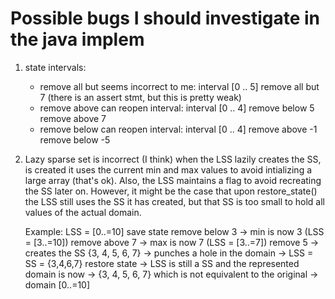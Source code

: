 # Possible bugs I should investigate in the java implem

1. state intervals:
    * remove all but seems incorrect to me:
        interval [0 .. 5]
        remove all but 7 (there is an assert stmt, but this is pretty weak)
    * remove above can reopen interval:
        interval [0 .. 4]
        remove below 5
        remove above 7
    * remove below can reopen interval:
        interval [0 .. 4]
        remove above -1
        remove below -5
2. Lazy sparse set is incorrect (I think)
    when the LSS lazily creates the SS, is created it uses the current min and
    max values to avoid intializing a large array (that's ok). Also, the LSS
    maintains a flag to avoid recreating the SS later on. However, it might
    be the case that upon restore_state() the LSS still uses the SS it has
    created, but that SS is too small to hold all values of the actual domain.

    Example:
        LSS = [0..=10]
        save state
        remove below 3 -> min is now 3 (LSS = [3..=10])
        remove above 7 -> max is now 7 (LSS = [3..=7])
        remove 5       -> creates the SS {3, 4, 5, 6, 7}
                       -> punches a hole in the domain
                       -> LSS = SS = {3,4,6,7}
        restore state  -> LSS is still a SS and the represented domain is now
                       -> {3, 4, 5, 6, 7} which is not equivalent to the original
                       -> domain [0..=10]